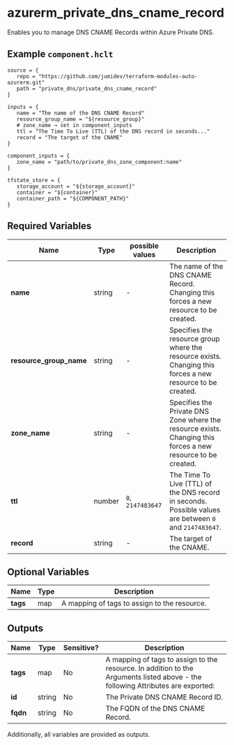 # azurerm_private_dns_cname_record

Enables you to manage DNS CNAME Records within Azure Private DNS.

## Example `component.hclt`

```hcl
source = {
   repo = "https://github.com/jumidev/terraform-modules-auto-azurerm.git"   
   path = "private_dns/private_dns_cname_record"   
}

inputs = {
   name = "The name of the DNS CNAME Record"   
   resource_group_name = "${resource_group}"   
   # zone_name → set in component_inputs
   ttl = "The Time To Live (TTL) of the DNS record in seconds..."   
   record = "The target of the CNAME"   
}

component_inputs = {
   zone_name = "path/to/private_dns_zone_component:name"   
}

tfstate_store = {
   storage_account = "${storage_account}"   
   container = "${container}"   
   container_path = "${COMPONENT_PATH}"   
}

```

## Required Variables

| Name | Type |  possible values |  Description |
| ---- | --------- |  ----------- | ----------- |
| **name** | string |  -  |  The name of the DNS CNAME Record. Changing this forces a new resource to be created. | 
| **resource_group_name** | string |  -  |  Specifies the resource group where the resource exists. Changing this forces a new resource to be created. | 
| **zone_name** | string |  -  |  Specifies the Private DNS Zone where the resource exists. Changing this forces a new resource to be created. | 
| **ttl** | number |  `0`, `2147483647`  |  The Time To Live (TTL) of the DNS record in seconds. Possible values are between `0` and `2147483647`. | 
| **record** | string |  -  |  The target of the CNAME. | 

## Optional Variables

| Name | Type |  Description |
| ---- | --------- |  ----------- |
| **tags** | map |  A mapping of tags to assign to the resource. | 



## Outputs

| Name | Type | Sensitive? | Description |
| ---- | ---- | --------- | --------- |
| **tags** | map | No  | A mapping of tags to assign to the resource. In addition to the Arguments listed above - the following Attributes are exported: | 
| **id** | string | No  | The Private DNS CNAME Record ID. | 
| **fqdn** | string | No  | The FQDN of the DNS CNAME Record. | 

Additionally, all variables are provided as outputs.
